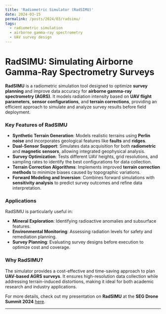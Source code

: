 ```yaml
---
title: 'Radiometric Simulator (RadSIMU)'
date: 2024-03-15
permalink: /posts/2024/03/radsimu/
tags:
  - radiometric simulation
  - airborne gamma-ray spectrometry
  - UAV survey design
---
```


**RadSIMU: Simulating Airborne Gamma-Ray Spectrometry Surveys**  
======  

**RadSIMU** is a radiometric simulation tool designed to optimize **survey planning** and improve data accuracy for **airborne gamma-ray spectrometry (AGRS)**. It models radiation intensity based on **UAV flight parameters**, **sensor configurations**, and **terrain corrections**, providing an efficient approach to simulate and analyze survey results before field deployment.  

### **Key Features of RadSIMU**  
- **Synthetic Terrain Generation**: Models realistic terrains using **Perlin noise** and incorporates geological features like **faults** and **ridges**.  
- **Dual-Sensor Support**: Simulates data acquisition for both **radiometric** and **magnetic sensors**, allowing integrated geophysical analysis.  
- **Survey Optimization**: Tests different UAV heights, grid resolutions, and sampling rates to identify the best configurations for data collection.  
- **Terrain Correction Algorithms**: Implements improved **terrain correction methods** to minimize biases caused by topographic variations.  
- **Forward Modeling and Inversion**: Combines forward simulations with **sensitivity analysis** to predict survey outcomes and refine data interpretation.  

### **Applications**  
RadSIMU is particularly useful in:  
- **Mineral Exploration**: Identifying radioactive anomalies and subsurface features.  
- **Environmental Monitoring**: Assessing radiation levels for safety and remediation planning.  
- **Survey Planning**: Evaluating survey designs before execution to optimize cost and coverage.  

### **Why RadSIMU?**  
The simulator provides a cost-effective and time-saving approach to plan **UAV-based AGRS surveys**. It ensures high-resolution data collection while addressing terrain-induced distortions, making it ideal for both academic research and industry applications.  

For more details, check out my presentation on **RadSIMU** at the **SEG Drone Summit 2024** [here](https://github.com/neerajn07/researchupdates/raw/main/SEG_Drone_Summit_RadSIMU_Presentation.pdf).  

---  
